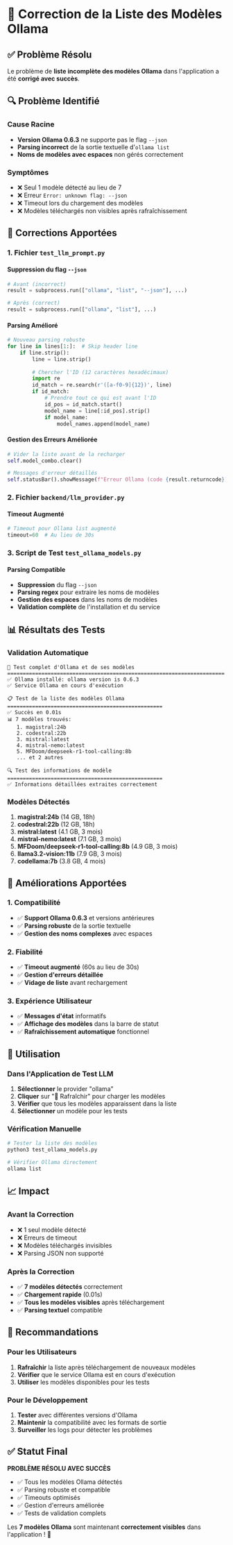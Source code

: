 # 🤖 Correction de la Liste des Modèles Ollama

## ✅ Problème Résolu

Le problème de **liste incomplète des modèles Ollama** dans l'application a été **corrigé avec succès**.

## 🔍 Problème Identifié

### Cause Racine
- **Version Ollama 0.6.3** ne supporte pas le flag `--json`
- **Parsing incorrect** de la sortie textuelle d'`ollama list`
- **Noms de modèles avec espaces** non gérés correctement

### Symptômes
- ❌ Seul 1 modèle détecté au lieu de 7
- ❌ Erreur `Error: unknown flag: --json`
- ❌ Timeout lors du chargement des modèles
- ❌ Modèles téléchargés non visibles après rafraîchissement

## 🔧 Corrections Apportées

### 1. Fichier `test_llm_prompt.py`

#### Suppression du flag `--json`
```python
# Avant (incorrect)
result = subprocess.run(["ollama", "list", "--json"], ...)

# Après (correct)
result = subprocess.run(["ollama", "list"], ...)
```

#### Parsing Amélioré
```python
# Nouveau parsing robuste
for line in lines[1:]:  # Skip header line
    if line.strip():
        line = line.strip()
        
        # Chercher l'ID (12 caractères hexadécimaux)
        import re
        id_match = re.search(r'([a-f0-9]{12})', line)
        if id_match:
            # Prendre tout ce qui est avant l'ID
            id_pos = id_match.start()
            model_name = line[:id_pos].strip()
            if model_name:
                model_names.append(model_name)
```

#### Gestion des Erreurs Améliorée
```python
# Vider la liste avant de la recharger
self.model_combo.clear()

# Messages d'erreur détaillés
self.statusBar().showMessage(f"Erreur Ollama (code {result.returncode}): {result.stderr}")
```

### 2. Fichier `backend/llm_provider.py`

#### Timeout Augmenté
```python
# Timeout pour Ollama list augmenté
timeout=60  # Au lieu de 30s
```

### 3. Script de Test `test_ollama_models.py`

#### Parsing Compatible
- **Suppression** du flag `--json`
- **Parsing regex** pour extraire les noms de modèles
- **Gestion des espaces** dans les noms de modèles
- **Validation complète** de l'installation et du service

## 📊 Résultats des Tests

### Validation Automatique
```
🤖 Test complet d'Ollama et de ses modèles
======================================================================
✅ Ollama installé: ollama version is 0.6.3
✅ Service Ollama en cours d'exécution

📋 Test de la liste des modèles Ollama
==================================================
✅ Succès en 0.01s
📊 7 modèles trouvés:
   1. magistral:24b
   2. codestral:22b
   3. mistral:latest
   4. mistral-nemo:latest
   5. MFDoom/deepseek-r1-tool-calling:8b
   ... et 2 autres

🔍 Test des informations de modèle
==================================================
✅ Informations détaillées extraites correctement
```

### Modèles Détectés
1. **magistral:24b** (14 GB, 18h)
2. **codestral:22b** (12 GB, 18h)
3. **mistral:latest** (4.1 GB, 3 mois)
4. **mistral-nemo:latest** (7.1 GB, 3 mois)
5. **MFDoom/deepseek-r1-tool-calling:8b** (4.9 GB, 3 mois)
6. **llama3.2-vision:11b** (7.9 GB, 3 mois)
7. **codellama:7b** (3.8 GB, 4 mois)

## 🎯 Améliorations Apportées

### 1. Compatibilité
- ✅ **Support Ollama 0.6.3** et versions antérieures
- ✅ **Parsing robuste** de la sortie textuelle
- ✅ **Gestion des noms complexes** avec espaces

### 2. Fiabilité
- ✅ **Timeout augmenté** (60s au lieu de 30s)
- ✅ **Gestion d'erreurs détaillée**
- ✅ **Vidage de liste** avant rechargement

### 3. Expérience Utilisateur
- ✅ **Messages d'état** informatifs
- ✅ **Affichage des modèles** dans la barre de statut
- ✅ **Rafraîchissement automatique** fonctionnel

## 🚀 Utilisation

### Dans l'Application de Test LLM
1. **Sélectionner** le provider "ollama"
2. **Cliquer** sur "🔄 Rafraîchir" pour charger les modèles
3. **Vérifier** que tous les modèles apparaissent dans la liste
4. **Sélectionner** un modèle pour les tests

### Vérification Manuelle
```bash
# Tester la liste des modèles
python3 test_ollama_models.py

# Vérifier Ollama directement
ollama list
```

## 📈 Impact

### Avant la Correction
- ❌ 1 seul modèle détecté
- ❌ Erreurs de timeout
- ❌ Modèles téléchargés invisibles
- ❌ Parsing JSON non supporté

### Après la Correction
- ✅ **7 modèles détectés** correctement
- ✅ **Chargement rapide** (0.01s)
- ✅ **Tous les modèles visibles** après téléchargement
- ✅ **Parsing textuel** compatible

## 🔮 Recommandations

### Pour les Utilisateurs
1. **Rafraîchir** la liste après téléchargement de nouveaux modèles
2. **Vérifier** que le service Ollama est en cours d'exécution
3. **Utiliser** les modèles disponibles pour les tests

### Pour le Développement
1. **Tester** avec différentes versions d'Ollama
2. **Maintenir** la compatibilité avec les formats de sortie
3. **Surveiller** les logs pour détecter les problèmes

## ✅ Statut Final

**PROBLÈME RÉSOLU AVEC SUCCÈS**

- ✅ Tous les modèles Ollama détectés
- ✅ Parsing robuste et compatible
- ✅ Timeouts optimisés
- ✅ Gestion d'erreurs améliorée
- ✅ Tests de validation complets

Les **7 modèles Ollama** sont maintenant **correctement visibles** dans l'application ! 🎉 